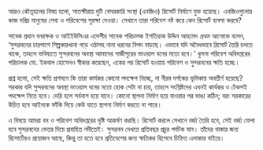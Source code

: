 আরও কৌতূহলের বিষয় হলো, সাতক্ষীরায় দুটি বেসরকারি সংস্থা (এনজিও) রিসোর্ট নির্মাণে যুক্ত হয়েছে। এনজিওগুলোর কাজ দরিদ্র মানুষের সেবা ও পরিবেশের সুরক্ষা দেওয়া। সেখানে তারা পরিবেশ নষ্ট করে কেন রিসোর্ট ব্যবসা করবে?

সাবেক প্রধান বনরক্ষক ও আইইউসিএর এদেশীয় সাবেক পরিচালক ইশতিয়াক উদ্দিন আহমেদ *প্রথম আলো*কে বলেন, ‘সুন্দরবনের চারপাশে শিল্পকারখানা গড়ে ওঠাসহ নানা ধরনের বিপদ বাড়ছে। এভাবে যদি অবৈধভাবে রিসোর্ট তৈরি চলতে থাকে, তাহলে ভবিষ্যতে সুন্দরবনের অবস্থা আমাদের গাজীপুরের ভাওয়াল বনের মতো হবে।’ খুলনা পরিবেশ অধিদপ্তরের পরিচালক মো. ইকবাল হোসেনও স্বীকার করেছেন, একের পর রিসোর্ট হওয়ায় পরিবেশ ও সুন্দরবনের ক্ষতি হচ্ছে।

প্রশ্ন হলো, সেই ক্ষতি প্রশমনে কি তারা কার্যকর কোনো পদক্ষেপ নিচ্ছে, না নীরব দর্শকের ভূমিকায় অবতীর্ণ হয়েছে? সরকার যদি সুন্দরবনের অবস্থা ভাওয়াল বনের মতো হোক সেটা না চায়, তাহলে সংশ্লিষ্টদের এখনই কার্যকর ও টেকসই পদক্ষেপ নিতে হবে। দেরি হলে সর্বনাশ হয়ে যাবে। কোনো স্থাপনা নির্মাণ হয়ে যাওয়ার পর ভাঙা কঠিন; বরং সরকারের উচিত হবে আইনকে ফাঁকি দিয়ে কেউ যাতে স্থাপনা নির্মাণ করতে না পারে।

এ বিষয়ে আমরা বন ও পরিবেশ অধিদপ্তরের দৃষ্টি আকর্ষণ করছি। রিসোর্ট করলে সেখানে বর্জ্য তৈরি হবে, সেই বর্জ্য ফেলা হবে সুন্দরবনের ভেতর দিয়ে প্রবাহিত নদীতেই। সুন্দরবন দেখতে প্রতিবছর প্রচুর পর্যটক যান। তাঁদের থাকার জন্য রিসোর্টেরও প্রয়োজন আছে, কিন্তু তা হতে হবে প্রতিবেশের জন্য ক্ষতিকর হিসেবে চিহ্নিত এলাকার বাইরে।
